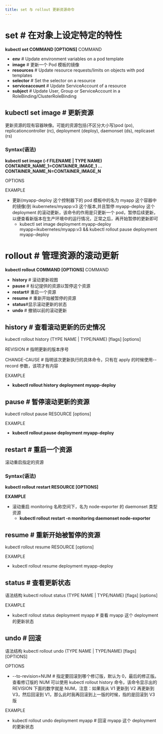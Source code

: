 ```yaml
---
title: set 与 rollout 更新资源命令
---
```


# set # 在对象上设定特定的特性

**kubectl set COMMAND \[OPTIONS]**
COMMAND

- **env** # Update environment variables on a pod template
- **image** # 更新一个 Pod 模板的镜像
- **resources** # Update resource requests/limits on objects with pod templates
- **selector** # Set the selector on a resource
- **serviceaccount** # Update ServiceAccount of a resource
- **subject** # Update User, Group or ServiceAccount in a RoleBinding/ClusterRoleBinding

## kubectl set image # 更新资源

更新资源的现有容器映像。可能的资源包括(不区分大小写)pod (po), replicationcontroller (rc), deployment (deploy), daemonset (ds), replicaset (rs)

### Syntax(语法)

**kubectl set image (-f FILENAME | TYPE NAME) CONTAINER_NAME_1=CONTAINER_IMAGE_1 ... CONTAINER_NAME_N=CONTAINER_IMAGE_N**

OPTIONS

EXAMPLE

- 更新(myapp-deploy 这个控制器下的 pod 模板中的名为 myapp 这个容器中的镜像)到 ikubernetes/myapp:v3 这个版本,并且暂停 myapp-deploy 这个 deployment 的滚动更新，该命令的作用是只更新一个 pod，暂停后续更新，以便查看新版本在生产环境中的运行情况，正常之后，再开始暂停的更新即可
  - kubectl set image deployment myapp-deploy myapp=ikubernetes/myapp:v3 && kubectl rollout pause deployment myapp-deploy

# rollout # 管理资源的滚动更新

**kubectl rollout COMMAND \[OPTIONS]**
COMMAND

- **history** # 滚动更新视图
- **pause** # 标记提供的资源以暂停这个资源
- **restart**# 重启一个资源
- **resume** # 重新开始被暂停的资源
- **status**#显示滚动更新的状态
- **undo** # 撤销以前的滚动更新

## history # 查看滚动更新的历史情况

kubectl rollout history (TYPE NAME | TYPE/NAME) \[flags] \[options]

REVISION # 指明更新的版本序号

CHANGE-CAUSE # 指明该次更新执行的具体命令，只有在 apply 的时候使用--record 参数，该项才有内容

EXAMPLE

- **kubectl rollout history deployment myapp-deploy**

## pause # 暂停滚动更新的资源

kubectl rollout pause RESOURCE \[options]

EXAMPLE

- **kubectl rollout pause deployment myapp-deploy**

## restart # 重启一个资源

滚动重启指定的资源

### Syntax(语法)

**kubectl rollout restart RESOURCE \[OPTIONS]**

**EXAMPLE**

- 滚动重启 monitoring 名称空间下，名为 node-exporter 的 daemonset 类型资源
  - **kubectl rollout restart -n monitoring daemonset node-exporter**

## resume # 重新开始被暂停的资源

kubectl rollout resume RESOURCE \[options]

EXAMPLE

- kubectl rollout resume deployment myapp-deploy

## status # 查看更新状态

语法结构
kubectl rollout status (TYPE NAME | TYPE/NAME) \[flags] \[options]

EXAMPLE

- kubectl rollout status deployment myapp # 查看 myapp 这个 deployment 的更新状态

## undo # 回滚

语法结构
kubectl rollout undo (TYPE NAME | TYPE/NAME) \[flags] \[OPTIONS]

OPTIONS

- --to-revision=NUM # 指定要回滚到哪个修订版，默认为 0，最后的修正版。查看修订版的 NUM 可以使用 kubectl rollout history 命令，该命令显示出的 REVISION 下面的数字就是 NUM，注意：如果我从 V1 更新到 V2 再更新到 V3，然后回滚到 V1，那么此时我再回滚到上一版的时候，指的是回滚到 V3 版

EXAMPLE

- kubectl rollout undo deployment myapp # 回滚 myapp 这个 deployment 的更新状态
